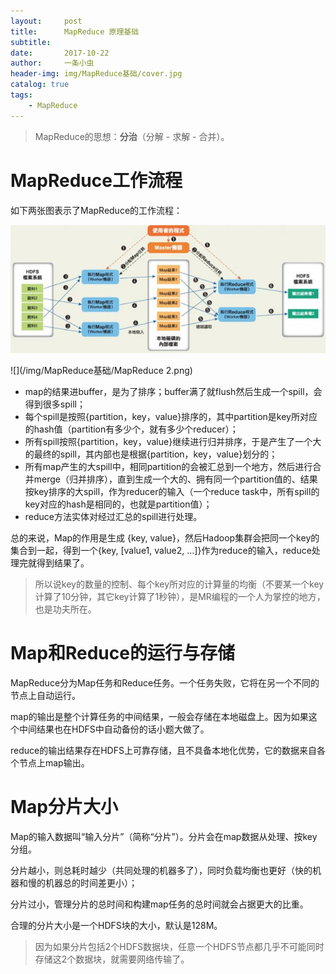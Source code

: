 ```yaml
---
layout:     post
title:      MapReduce 原理基础
subtitle:   
date:       2017-10-22
author:     一条小虫
header-img: img/MapReduce基础/cover.jpg
catalog: true
tags:
    - MapReduce
---
```


> MapReduce的思想：**分治**（分解 - 求解 - 合并）。

# MapReduce工作流程

如下两张图表示了MapReduce的工作流程：

![](/img/MapReduce基础/MapReduce.png)

![](/img/MapReduce基础/MapReduce 2.png)

- map的结果进buffer，是为了排序；buffer满了就flush然后生成一个spill，会得到很多spill；
- 每个spill是按照{partition，key，value}排序的，其中partition是key所对应的hash值（partition有多少个，就有多少个reducer）；
- 所有spill按照{partition，key，value}继续进行归并排序，于是产生了一个大的最终的spill，其内部也是根据{partition，key，value}划分的；
- 所有map产生的大spill中，相同partition的会被汇总到一个地方，然后进行合并merge（归并排序），直到生成一个大的、拥有同一个partition值的、结果按key排序的大spill，作为reducer的输入（一个reduce task中，所有spill的key对应的hash是相同的，也就是partition值）；
- reduce方法实体对经过汇总的spill进行处理。

总的来说，Map的作用是生成 {key, value}，然后Hadoop集群会把同一个key的集合到一起，得到一个{key, [value1, value2, ...]}作为reduce的输入，reduce处理完就得到结果了。

>  所以说key的数量的控制、每个key所对应的计算量的均衡（不要某一个key计算了10分钟，其它key计算了1秒钟），是MR编程的一个人为掌控的地方，也是功夫所在。

#  Map和Reduce的运行与存储

MapReduce分为Map任务和Reduce任务。一个任务失败，它将在另一个不同的节点上自动运行。

map的输出是整个计算任务的中间结果，一般会存储在本地磁盘上。因为如果这个中间结果也在HDFS中自动备份的话小题大做了。

reduce的输出结果存在HDFS上可靠存储，且不具备本地化优势，它的数据来自各个节点上map输出。


# Map分片大小

Map的输入数据叫“输入分片”（简称“分片”）。分片会在map数据从处理、按key分组。

分片越小，则总耗时越少（共同处理的机器多了），同时负载均衡也更好（快的机器和慢的机器总的时间差更小）；

分片过小，管理分片的总时间和构建map任务的总时间就会占据更大的比重。

合理的分片大小是一个HDFS块的大小，默认是128M。
> 因为如果分片包括2个HDFS数据块，任意一个HDFS节点都几乎不可能同时存储这2个数据块，就需要网络传输了。



